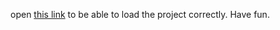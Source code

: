 open [this link](https://cube-enix.github.io/SN-Edit/editor.html?fps=60&hqpen&extension=https%3A%2F%2Fcube-enix.github.io%2FVarious%2520File%2520Hosting%2FSNConnect%2FnewIndex.js) to be able to load the project correctly. Have fun.
